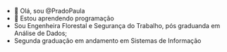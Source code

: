 - 👋 Olá, sou @PradoPaula
- 🌱 Estou aprendendo programação
- Sou Engenheira Florestal e Segurança do Trabalho, pós graduanda em Análise de Dados;
- Segunda graduação em andamento em Sistemas de Informação
 


<!---
PradoPaula/PradoPaula is a ✨ special ✨ repository because its `README.md` (this file) appears on your GitHub profile.
You can click the Preview link to take a look at your changes.
--->
